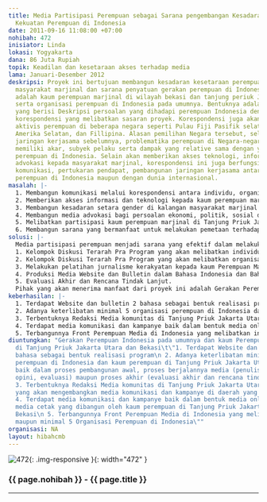 ```yaml
---
title: Media Partisipasi Perempuan sebagai Sarana pengembangan Kesadaran dan Penyatuan
  Kekuatan Perempuan di Indonesia
date: 2011-09-16 11:08:00 +07:00
nohibah: 472
inisiator: Linda
lokasi: Yogyakarta
dana: 86 Juta Rupiah
topik: Keadilan dan kesetaraan akses terhadap media
lama: Januari-Desember 2012
deskripsi: Proyek ini bertujuan membangun kesadaran kesetaraan perempuan di kalangan
  masyarakat marjinal dan sarana penyatuan gerakan perempuan di Indonesia. Sasarannya
  adalah kaum perempuan marjinal di wilayah bekasi dan tanjung periuk Jakarta utara
  serta organisasi perempuan di Indonesia pada umumnya. Bentuknya adalah media online
  yang berisi Deskripsi persoalan yang dihadapi perempuan Indonesia dengan metode
  korespondensi yang melibatkan sasaran proyek. Korespondensi juga akan dimintai dari
  aktivis perempuan di beberapa negara seperti Pulau Fiji Pasifik selatan, Bolivia
  Amerika Selatan, dan Fillipina. Alasan pemilihan Negara tersebut, selain memiliki
  jaringan kerjasama sebelumnya, problematika perempuan di Negara-negara tersebut
  memiliki akar, subyek pelaku serta dampak yang relative sama dengan yang dihadapi
  perempuan di Indonesia. Selain akan memberikan akses teknologi, informasi dan sarana
  advokasi kepada masyarakat marjinal, korespondensi ini juga berfungsi sebagai media
  komunikasi, pertukaran pendapat, pembangunan jaringan kerjasama antar sesama organisasi
  perempuan di Indonesia maupun dengan dunia internasional.
masalah: |-
  1. Membangun komunikasi melalui korespondensi antara individu, organisasi perempuan Indonesia dan Organisasi perempuan Internasional yang akan bermanfaat bagi perluasan jaringan kerjasama
  2. Memberikan akses informasi dan teknologi kepada kaum perempuan marjinal sebagai salah satu syarat pengembangan produktivitas perempuan di Tanjung Priuk Jakarta Utara dan Bekasi
  3. Membangun kesadaran setara gender di kalangan masyarakat marjinal di Tanjung Priuk Jakarta Utara dan Bekasi
  4. Membangun media advokasi bagi persoalan ekonomi, politik, sosial dan budaya yang dialami perempuan di Tanjung Priuk Jakarta Utara dan Bekasi sebagai dampak dari kesadaran patriarki dalam masyarakat
  5. Melibatkan partisipasi kaum perempuan marjinal di Tanjung Priuk Jakarta Utara dan Bekasi dalam pembangunan kesadaran setara gender dalam masyarakat
  6. Membangun sarana yang bermanfaat untuk melakukan pemetaan terhadap problematika perempuan di Indonesia
solusi: |-
  Media partisipasi perempuan menjadi sarana yang efektif dalam melakukan komunikasi maupun pemetaan terhadap problematika yang dialami kaum perempuan di Indonesia. Dengan demikian diharapkan dapat efektif merumuskan strategi perjuangan bersama yang dapat menjadi kekuatan dalam pembangunan kesetaraan gender dalam masyarakat. Beberapa kegiatan yang akan dilakukan antara lain:
  1. Kelompok Diskusi Terarah Pra Program yang akan melibatkan individu maupun organisasi perempuan Indonesia dalam perumusan metode korespondensi dan topik kampanye yang akan dilakukan berjalannya program
  2. Kelompok Diskusi Terarah Pra Program yang akan melibatkan organisasi perempuan di Pulau Fiji, Bolivia dan Fillipina untuk merumuskan metode korespondensi selama berjalannya program
  3. Melakukan pelatihan jurnalisme kerakyatan kepada kaum Perempuan Marjinal di Tanjung Priuk Jakarta Utara dan Bekasi
  4. Produksi Media Website dan Bulletin dalam Bahasa Indonesia dan Bahasa Inggris yang akan didistribusikan kepada organisasi Perempuan di Indonesia, Pulau Fiji, Bolivia dan Fillipina serta individu Perempuan
  5. Evaluasi Akhir dan Rencana Tindak Lanjut.
  Pihak yang akan menerima manfaat dari proyek ini adalah Gerakan Perempuan Indonesia pada umumnya dan kaum Perempuan Marjinal di Tanjung Priuk Jakarta Utara dan Bekasi
keberhasilan: |-
  1. Terdapat Website dan bulletin 2 bahasa sebagai bentuk realisasi program
  2. Adanya keterlibatan minimal 5 organisasi perempuan di Indonesia dan kaum perempuan di Tanjung Priuk Jakarta Utara dan Bekasi baik dalam proses pembangunan awal, proses berjalannya media (penulisan berita, opini, evaluasi) maupun proses akhir (evaluasi akhir dan rencana tindak lanjut)
  3. Terbentuknya Redaksi Media komunitas di Tanjung Priuk Jakarta Utara dan Bekasi yang akan mengembangkan media komunikasi dan kampanye di daerah yang bersangkutan.
  4. Terdapat media komunikasi dan kampanye baik dalam bentuk media online maupun media cetak yang dibangun oleh kaum perempuan di Tanjung Priuk Jakarta Utara dan Bekasi
  5. Terbangunnya Front Perempuan Media di Indonesia yang melibatkan individu maupun minimal 5 Organisasi Perempuan di Indonesia
diuntungkan: "Gerakan Perempuan Indonesia pada umumnya dan kaum Perempuan Marjinal
  di Tanjung Priuk Jakarta Utara dan Bekasi\t\"1. Terdapat Website dan bulletin 2
  bahasa sebagai bentuk realisasi program\n 2. Adanya keterlibatan minimal 5 organisasi
  perempuan di Indonesia dan kaum perempuan di Tanjung Priuk Jakarta Utara dan Bekasi
  baik dalam proses pembangunan awal, proses berjalannya media (penulisan berita,
  opini, evaluasi) maupun proses akhir (evaluasi akhir dan rencana tindak lanjut)\n
  3. Terbentuknya Redaksi Media komunitas di Tanjung Priuk Jakarta Utara dan Bekasi
  yang akan mengembangkan media komunikasi dan kampanye di daerah yang bersangkutan.\n
  4. Terdapat media komunikasi dan kampanye baik dalam bentuk media online maupun
  media cetak yang dibangun oleh kaum perempuan di Tanjung Priuk Jakarta Utara dan
  Bekasi\n 5. Terbangunnya Front Perempuan Media di Indonesia yang melibatkan individu
  maupun minimal 5 Organisasi Perempuan di Indonesia\""
organisasi: NA
layout: hibahcmb
---
```


![472](/static/img/hibahcmb/472.png){: .img-responsive }{: width="472" }

### {{ page.nohibah }} - {{ page.title }}

---
